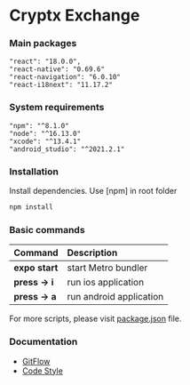 # Cryptx Exchange

### Main packages

```
"react": "18.0.0",
"react-native": "0.69.6"
"react-navigation": "6.0.10"
"react-i18next": "11.17.2"
```

### System requirements

```
"npm": "^8.1.0"
"node": "^16.13.0"
"xcode": "^13.4.1"
"android_studio": "^2021.2.1"
```

### Installation


Install dependencies. Use [npm] in root folder

```bash
npm install
```

### Basic commands

| Command        | Description             |
| :------------- | :---------------------- |
| **expo start** | start Metro bundler     |
| **press -> i** | run ios application     |
| **press -> a** | run android application |

For more scripts, please visit [package.json](https://bitbucket.org/cryptx-dev/exchange-mobile/src/master/package.json) file.

### Documentation

- [GitFlow](https://github.com/freshdirectllc/FreshDirect-Mobile-RN/blob/develop/docs/git_flow.md)
- [Code Style](https://github.com/freshdirectllc/FreshDirect-Mobile-RN/blob/develop/docs/code_style.md)


